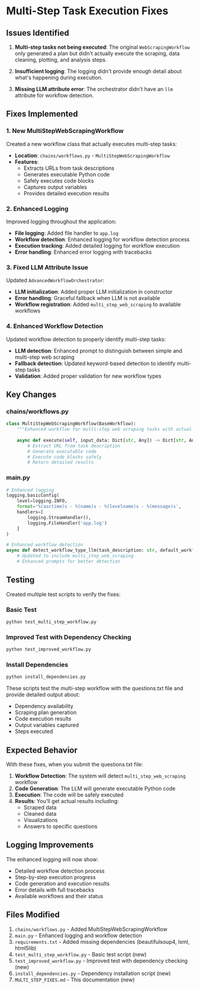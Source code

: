 # Multi-Step Task Execution Fixes

## Issues Identified

1. **Multi-step tasks not being executed**: The original `WebScrapingWorkflow` only generated a plan but didn't actually execute the scraping, data cleaning, plotting, and analysis steps.

2. **Insufficient logging**: The logging didn't provide enough detail about what's happening during execution.

3. **Missing LLM attribute error**: The orchestrator didn't have an `llm` attribute for workflow detection.

## Fixes Implemented

### 1. New MultiStepWebScrapingWorkflow

Created a new workflow class that actually executes multi-step tasks:

- **Location**: `chains/workflows.py` - `MultiStepWebScrapingWorkflow`
- **Features**:
  - Extracts URLs from task descriptions
  - Generates executable Python code
  - Safely executes code blocks
  - Captures output variables
  - Provides detailed execution results

### 2. Enhanced Logging

Improved logging throughout the application:

- **File logging**: Added file handler to `app.log`
- **Workflow detection**: Enhanced logging for workflow detection process
- **Execution tracking**: Added detailed logging for workflow execution
- **Error handling**: Enhanced error logging with tracebacks

### 3. Fixed LLM Attribute Issue

Updated `AdvancedWorkflowOrchestrator`:

- **LLM initialization**: Added proper LLM initialization in constructor
- **Error handling**: Graceful fallback when LLM is not available
- **Workflow registration**: Added `multi_step_web_scraping` to available workflows

### 4. Enhanced Workflow Detection

Updated workflow detection to properly identify multi-step tasks:

- **LLM detection**: Enhanced prompt to distinguish between simple and multi-step web scraping
- **Fallback detection**: Updated keyword-based detection to identify multi-step tasks
- **Validation**: Added proper validation for new workflow types

## Key Changes

### chains/workflows.py
```python
class MultiStepWebScrapingWorkflow(BaseWorkflow):
    """Enhanced workflow for multi-step web scraping tasks with actual execution"""
    
    async def execute(self, input_data: Dict[str, Any]) -> Dict[str, Any]:
        # Extract URL from task description
        # Generate executable code
        # Execute code blocks safely
        # Return detailed results
```

### main.py
```python
# Enhanced logging
logging.basicConfig(
    level=logging.INFO,
    format='%(asctime)s - %(name)s - %(levelname)s - %(message)s',
    handlers=[
        logging.StreamHandler(),
        logging.FileHandler('app.log')
    ]
)

# Enhanced workflow detection
async def detect_workflow_type_llm(task_description: str, default_workflow: str = "data_analysis") -> str:
    # Updated to include multi_step_web_scraping
    # Enhanced prompts for better detection
```

## Testing

Created multiple test scripts to verify the fixes:

### Basic Test
```bash
python test_multi_step_workflow.py
```

### Improved Test with Dependency Checking
```bash
python test_improved_workflow.py
```

### Install Dependencies
```bash
python install_dependencies.py
```

These scripts test the multi-step workflow with the questions.txt file and provide detailed output about:
- Dependency availability
- Scraping plan generation
- Code execution results
- Output variables captured
- Steps executed

## Expected Behavior

With these fixes, when you submit the questions.txt file:

1. **Workflow Detection**: The system will detect `multi_step_web_scraping` workflow
2. **Code Generation**: The LLM will generate executable Python code
3. **Execution**: The code will be safely executed
4. **Results**: You'll get actual results including:
   - Scraped data
   - Cleaned data
   - Visualizations
   - Answers to specific questions

## Logging Improvements

The enhanced logging will now show:
- Detailed workflow detection process
- Step-by-step execution progress
- Code generation and execution results
- Error details with full tracebacks
- Available workflows and their status

## Files Modified

1. `chains/workflows.py` - Added MultiStepWebScrapingWorkflow
2. `main.py` - Enhanced logging and workflow detection
3. `requirements.txt` - Added missing dependencies (beautifulsoup4, lxml, html5lib)
4. `test_multi_step_workflow.py` - Basic test script (new)
5. `test_improved_workflow.py` - Improved test with dependency checking (new)
6. `install_dependencies.py` - Dependency installation script (new)
7. `MULTI_STEP_FIXES.md` - This documentation (new) 